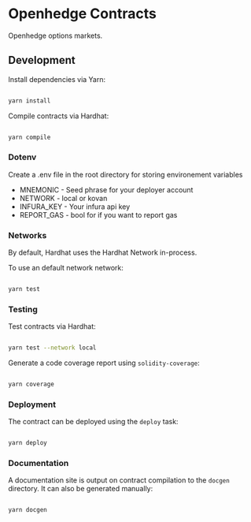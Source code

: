 # Openhedge Contracts

Openhedge options markets.

## Development

Install dependencies via Yarn:

```bash

yarn install

```

Compile contracts via Hardhat:

```bash

yarn compile

```

### Dotenv

Create a .env file in the root directory for storing environement variables

- MNEMONIC - Seed phrase for your deployer account
- NETWORK - local or kovan
- INFURA_KEY - Your infura api key
- REPORT_GAS - bool for if you want to report gas

### Networks

By default, Hardhat uses the Hardhat Network in-process.

To use an default network network:

```bash

yarn test

```

### Testing

Test contracts via Hardhat:

```bash

yarn test --network local

```

Generate a code coverage report using `solidity-coverage`:

```bash

yarn coverage

```

### Deployment

The contract can be deployed using the `deploy` task:

```bash

yarn deploy

```

### Documentation

A documentation site is output on contract compilation to the `docgen` directory.  It can also be generated manually:

```bash

yarn docgen

```
